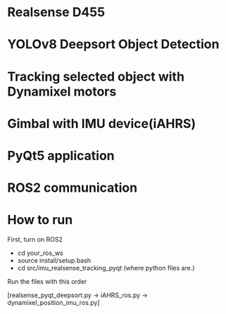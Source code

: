 # Realsense D455
# YOLOv8 Deepsort Object Detection
# Tracking selected object with Dynamixel motors
# Gimbal with IMU device(iAHRS)
# PyQt5 application
# ROS2 communication

# How to run
First, turn on ROS2
- cd your_ros_ws
- source install/setup.bash
- cd src/imu_realsense_tracking_pyqt (where python files are.)

Run the files with this order

[realsense_pyqt_deepsort.py -> iAHRS_ros.py -> dynamixel_position_imu_ros.py]
